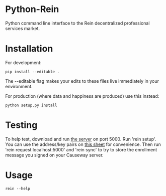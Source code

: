 # Python-Rein

Python command line interface to the Rein decentralized professional services market.

# Installation

For development:

    pip install --editable .

The --editable flag makes your edits to these files live immediately in your environment.

For production (where data and happiness are produced) use this instead:

    python setup.py install

# Testing

To help test, download and run [the server](https://github.com/weex/playground21/causeway) on port 5000. Run 'rein setup'. You can use the address/key pairs on [this sheet](https://docs.google.com/spreadsheets/d/1IRDvu-24LCDOTM1B3lwW9cfQM-zSCK1eds5Sb4QhpWY/edit#gid=691104568) for convenience. Then run 'rein request localhost:5000' and 'rein sync' to try to store the enrollment message you signed on your Causeway server.

# Usage

    rein --help


